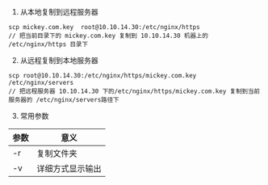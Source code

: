 1. 从本地复制到远程服务器
```
scp mickey.com.key  root@10.10.14.30:/etc/nginx/https
// 把当前目录下的 mickey.com.key 复制到 10.10.14.30 机器上的 /etc/nginx/https 目录下
```

2. 从远程复制到本地服务器

```
scp root@10.10.14.30:/etc/nginx/https/mickey.com.key /etc/nginx/servers
// 把远程服务器 10.10.14.30 下的/etc/nginx/https/mickey.com.key 复制到当前服务器的 /etc/nginx/servers路径下
```

3. 常用参数

参数 | 意义
--- |--- 
-r | 复制文件夹
-v | 详细方式显示输出
